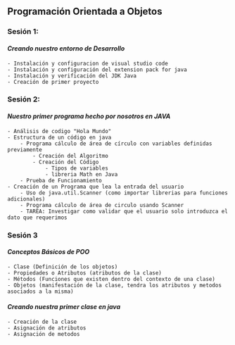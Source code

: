 ## Programación Orientada a Objetos

### **Sesión 1:**

#### *Creando nuestro entorno de Desarrollo*

	- Instalación y configuracion de visual studio code
	- Instalación y configuración del extension pack for java
	- Instalación y verificación del JDK Java
	- Creación de primer proyecto

### **Sesión 2:**

#### *Nuestro primer programa hecho por nosotros en JAVA*

	- Análisis de codigo "Hola Mundo"
	- Estructura de un código en java
		- Programa cálculo de área de círculo con variables definidas previamente
			- Creación del Algoritmo
			- Creación del Código
				- Tipos de variables
				- libreria Math en Java
		- Prueba de Funcionamiento
	- Creación de un Programa que lea la entrada del usuario
		- Uso de java.util.Scanner (como importar librerias para funciones adicionales)
		- Programa cálculo de área de circulo usando Scanner
		- TAREA: Investigar como validar que el usuario solo introduzca el dato que requerimos

### **Sesión 3**

#### *Conceptos Básicos de POO*

	- Clase (Definición de los objetos)
	- Propiedades o Atributos (atributos de la clase)
	- Métodos (Funciones que existen dentro del contexto de una clase)
	- Objetos (manifestación de la clase, tendra los atributos y metodos asociados a la misma)

#### *Creando nuestra primer clase en java*

	- Creación de la clase
	- Asignación de atributos
	- Asignación de metodos

